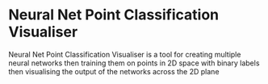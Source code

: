 # Neural Net Point Classification Visualiser

Neural Net Point Classification Visualiser is a tool for creating multiple neural networks then training them on points in 2D space with binary labels then visualising the output of the networks across the 2D plane

